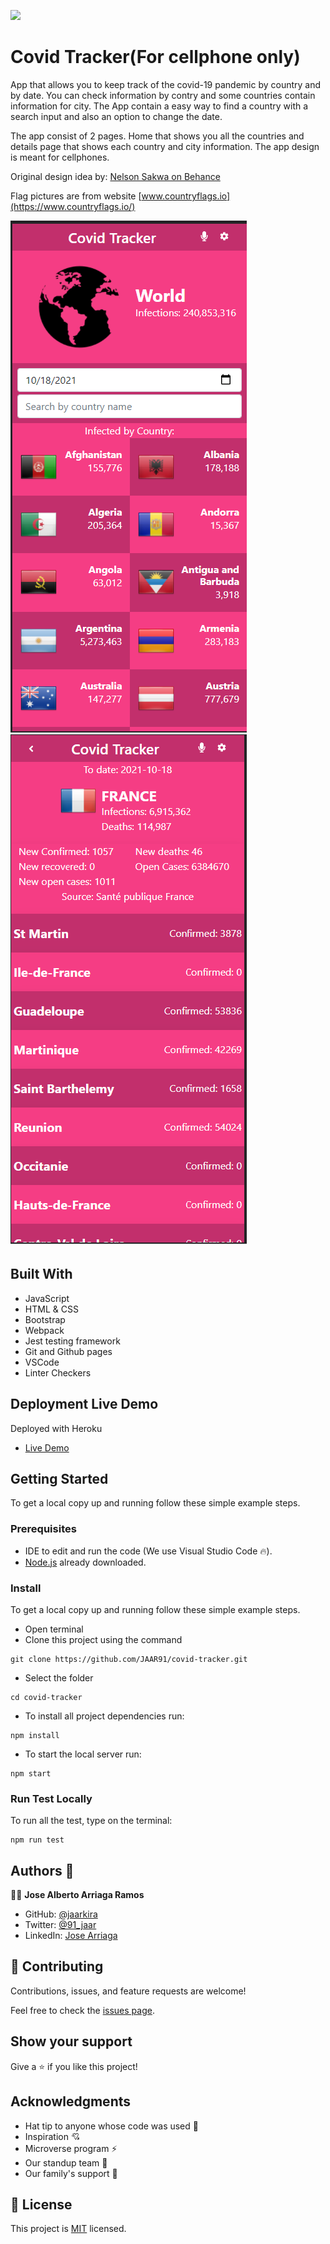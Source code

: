 ![](https://img.shields.io/badge/Microverse-blueviolet)

# Covid Tracker(For cellphone only)

App that allows you to keep track of the covid-19 pandemic by country and by date. You can check information by contry and some countries contain information for city. The App contain a easy way to find a country with a search input and also an option to change the date.

The app consist of 2 pages. Home that shows you all the countries and details page that shows each country and city information. The app design is meant for cellphones.

Original design idea by: [Nelson Sakwa on Behance](https://www.behance.net/sakwadesignstudio)

Flag pictures are from website [www.countryflags.io](https://www.countryflags.io/)

![screenshot](./src/img/HomePage.png)  ![screenshot](./src/img/DetailsPage.png)

## Built With

- JavaScript
- HTML & CSS
- Bootstrap
- Webpack
- Jest testing framework
- Git and Github pages
- VSCode
- Linter Checkers

## Deployment Live Demo

Deployed with Heroku
  - [Live Demo](https://jaarcovidtracker.herokuapp.com/)

## Getting Started

To get a local copy up and running follow these simple example steps.

### Prerequisites

- IDE to edit and run the code (We use Visual Studio Code 🔥).
- [Node.js](https://nodejs.org/en/download/) already downloaded.

### Install

To get a local copy up and running follow these simple example steps.
- Open terminal
- Clone this project using the command
```
git clone https://github.com/JAAR91/covid-tracker.git
```
- Select the folder
```
cd covid-tracker
```
- To install all project dependencies run:
```
npm install
```
- To start the local server run:
```
npm start
```

### Run Test Locally
To run all the test, type on the terminal:
```
npm run test
```

## Authors 👤 

👨‍💻 **Jose Alberto Arriaga Ramos**

- GitHub: [@jaarkira](https://github.com/jaarkira )
- Twitter: [@91_jaar](https://twitter.com/91_jaar )
- LinkedIn: [Jose Arriaga](https://www.linkedin.com/in/jaar/)


## 🤝 Contributing

Contributions, issues, and feature requests are welcome!

Feel free to check the [issues page](https://github.com/DanSam5K/Webflix-Index/issues).

## Show your support

Give a ⭐️ if you like this project!


## Acknowledgments

- Hat tip to anyone whose code was used 🔰
- Inspiration 💘
- Microverse program ⚡
- Our standup team 🏹
- Our family's support 🙌

## 📝 License

This project is [MIT](./LICENSE) licensed.
